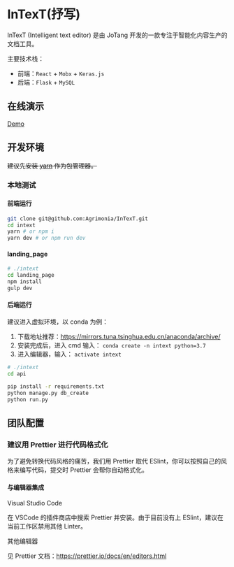 # InTexT(抒写)

InTexT (Intelligent text editor) 是由 JoTang 开发的一款专注于智能化内容生产的文档工具。

主要技术栈：

- 前端：`React` + `Mobx` + `Keras.js`
- 后端：`Flask` + `MySQL`

## 在线演示

[Demo](https://intext.jotang.party)

## 开发环境

~~建议先安装 [yarn](https://yarnpkg.com/zh-Hans/docs/install) 作为包管理器。~~

### 本地测试

#### 前端运行

```bash
git clone git@github.com:Agrimonia/InTexT.git
cd intext
yarn # or npm i
yarn dev # or npm run dev
```

#### landing_page

```bash
# ./intext
cd landing_page
npm install
gulp dev
```

#### 后端运行


建议进入虚拟环境，以 conda 为例：

1. 下载地址推荐：<https://mirrors.tuna.tsinghua.edu.cn/anaconda/archive/>
2. 安装完成后，进入 cmd 输入：
   `conda create -n intext python=3.7`
3. 进入编辑器，输入：
   `activate intext`

```bash
# ./intext
cd api

pip install -r requirements.txt
python manage.py db_create
python run.py
```

## 团队配置

### 建议用 Prettier 进行代码格式化

为了避免转换代码风格的痛苦，我们用 Prettier 取代 ESlint，你可以按照自己的风格来编写代码，提交时 Prettier 会帮你自动格式化。

#### 与编辑器集成

Visual Studio Code

在 VSCode 的插件商店中搜索 Prettier 并安装。由于目前没有上 ESlint，建议在当前工作区禁用其他 Linter。

其他编辑器

见 Prettier 文档：<https://prettier.io/docs/en/editors.html>

